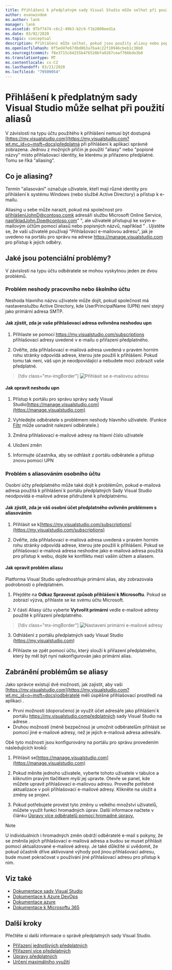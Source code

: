 ```yaml
---
title: Přihlášení k předplatným sady Visual Studio může selhat při použití aliasů | Dokumenty společnosti Microsoft
author: evanwindom
ms.author: lank
manager: lank
ms.assetid: 97bf7474-c6c2-49b3-b2c9-f1b2808eed1a
ms.date: 03/02/2020
ms.topic: conceptual
description: Přihlášení může selhat, pokud jsou použity aliasy nebo popisné názvy
ms.openlocfilehash: 0f5ed4fe67dbd863a7ba4c22f10946cbeb1c36b0
ms.sourcegitcommit: f8e3715c64255b476520bfa9267ceaf766bde3b0
ms.translationtype: MT
ms.contentlocale: cs-CZ
ms.lasthandoff: 03/21/2020
ms.locfileid: "79509054"
---
```

# <a name="signing-into-visual-studio-subscriptions-may-fail-when-using-aliases"></a>Přihlášení k předplatným sady Visual Studio může selhat při použití aliasů
V závislosti na typu účtu použitého k přihlášení nemusí být dostupná [https://my.visualstudio.com](https://my.visualstudio.com?wt.mc_id=o~msft~docs)předplatná při přihlášení k aplikaci správně zobrazena. Jednou z možných příčin je použití "aliasy" nebo "popisné názvy" místo přihlašovací identity, ke kterému je přiřazeno předplatné. Tomu se říká "aliasing".

## <a name="what-is-aliasing"></a>Co je aliasing?
Termín "aliasování" označuje uživatele, kteří mají různé identity pro přihlášení k systému Windows (nebo službě Active Directory) a přístup k e-mailu.

Aliasing u sebe může narazit, pokud má společnost pro přihlášeníJohnD@contoso.comk adresáři službu Microsoft Online Service, napříkladJohn.Doe@contoso.com" ", ale uživatelé přistupují ke svým e-mailovým účtům pomocí aliasů nebo popisných názvů, například " . Ujistěte se, že vaši uživatelé používají "Přihlašovací e-mailovou adresu", jak je uvedeno na portálu pro správu na adrese https://manage.visualstudio.com pro přístup k jejich odběry. 

## <a name="what-are-the-potential-issues"></a>Jaké jsou potenciální problémy?

V závislosti na typu účtu odběratele se mohou vyskytnou jeden ze dvou problémů. 

### <a name="work-or-school-account-upn-mismatch-issue"></a>Problém neshody pracovního nebo školního účtu 
Neshoda hlavního názvu uživatele může dojít, pokud společnost má nastavenslužbu Active Directory, kde UserPrincipalName (UPN) není stejný jako primární adresa SMTP. 

#### <a name="how-to-detect-if-your-sign-in-address-is-impacted-by-a-upn-mismatch"></a>Jak zjistit, zda je vaše přihlašovací adresa ovlivněna neshodou upn 

1. Přihlaste se pomocí https://my.visualstudio.com/subscriptions přihlašovací adresy uvedené v e-mailu o přiřazení předplatného.

2. Ověřte, zda přihlašovací e-mailová adresa uvedená v pravém horním rohu stránky odpovídá adrese, kterou jste použili k přihlášení.  Pokud tomu tak není, váš upn je neodpovídající a nebudete moci zobrazit vaše předplatné. 

> [!div class="mx-imgBorder"]
> ![Přihlásit se e-mailovou adresu](_img//aliasing/sign-in-email.png)

#### <a name="how-to-fix-a-upn-mismatch"></a>Jak opravit neshodu upn

1. Přístup k portálu pro správu správy sady Visual Studio[https://manage.visualstudio.com](https://manage.visualstudio.com) 

2. Vyhledejte odběratele s problémem neshody hlavního uživatele. (Funkce [Filtr](search-license.md) může usnadnit nalezení odběratele.)

3. Změna přihlašovací e-mailové adresy na hlavní číslo uživatele 

0. Uložení změn 

0. Informujte účastníka, aby se odhlásit z portálu odběratele a přístup znovu pomocí UPN 

### <a name="personal-account-aliasing-issue"></a>Problém s aliasováním osobního účtu

Osobní účty předplatného může také dojít k problémům, pokud e-mailová adresa použitá k přihlášení k portálu předplatných Sady Visual Studio neodpovídá e-mailové adrese přidružené k předplatnému. 

#### <a name="how-to-detect-if-your-personal-subscription-account-is-impacted-by-an-aliasing-issue"></a>Jak zjistit, zda je váš osobní účet předplatného ovlivněn problémem s aliasováním

1. Přihlásit se k[https://my.visualstudio.com/subscriptions](https://my.visualstudio.com/subscriptions)

0. Ověřte, zda přihlašovací e-mailová adresa uvedená v pravém horním rohu stránky odpovídá adrese, kterou jste použili k přihlášení.  Pokud se přihlašovací e-mailová adresa neshodne jako e-mailová adresa použitá pro přístup k webu, dojde ke konfliktu mezi vaším účtem a aliasem.

#### <a name="how-to-fix-an-alias-issue"></a>Jak opravit problém aliasu

Platforma Visual Studio upřednostňuje primární alias, aby zobrazovala podrobnosti o předplatném. 

1. Přejděte na **Odkaz Spravovat způsob přihlášení k Microsoftu**. Pokud se zobrazí výzva, přihlaste se ke svému účtu Microsoft. 

2. V části Aliasy účtu vyberte **Vytvořit primární** vedle e-mailové adresy použité k přiřazení předplatného. 

> [!div class="mx-imgBorder"]
> ![Nastavení primární e-mailové adresy](_img//aliasing/account-aliases.png)

3. Odhlášení z portálu předplatných sady Visual Studio (https://my.visualstudio.com) 

4. Přihlaste se zpět pomocí účtu, který slouží k přiřazení předplatného, který by měl být nyní nakonfigurován jako primární alias. 

## <a name="preventing-aliasing-issues"></a>Zabránění problémům se aliasy

Jako správce existují dvě možnosti, jak zajistit, aby vaši [https://my.visualstudio.com](https://my.visualstudio.com?wt.mc_id=o~msft~docs)odběratelé měli úspěšné přihlašovací prostředí na aplikaci .
- První možností (doporučeno) je využít účet adresáře jako přihlášení k portálu https://my.visualstudio.compředplatných sady Visual Studio na adrese .  
- Druhou možností (méně bezpečnou) je umožnit odběratelům přihlásit se pomocí jiné e-mailové adresy, než je jejich e-mailová adresa adresáře.

Obě tyto možnosti jsou konfigurovány na portálu pro správu provedením následujících kroků:  
1. Přihlásit se[https://manage.visualstudio.com](https://manage.visualstudio.com) 

0. Pokud měníte jednoho uživatele, vyberte tohoto uživatele v tabulce a kliknutím pravým tlačítkem myši jej upravte. Otevře se panel, kde můžete upravit přihlašovací e-mailovou adresu. Proveďte potřebné aktualizace v poli přihlašovací e-mailové adresy. Klikněte na uložit a změny se projeví.  

0. Pokud potřebujete provést tyto změny u velkého množství uživatelů, můžete využít funkci hromadných úprav. Další informace načtete v článku [Úpravy více odběratelů pomocí hromadné úpravy.](https://docs.microsoft.com/visualstudio/subscriptions/edit-license#edit-multiple-subscribers-using-bulk-edit)

> [!NOTE]
> U individuálních i hromadných změn obdrží odběratelé e-mail s pokyny, že se změnila jejich přihlašovací e-mailová adresa a budou se muset přihlásit pomocí aktualizované e-mailové adresy. Je také důležité si uvědomit, že pokud účastník dříve aktivované výhody pod jinou přihlašovací adresu, bude muset pokračovat v používání jiné přihlašovací adresu pro přístup k nim.  

## <a name="see-also"></a>Viz také
- [Dokumentace sady Visual Studio](https://docs.microsoft.com/visualstudio/)
- [Dokumentace k Azure DevOps](https://docs.microsoft.com/azure/devops/)
- [Dokumentace azure](https://docs.microsoft.com/azure/)
- [Dokumentace k Microsoftu 365](https://docs.microsoft.com/microsoft-365/)


## <a name="next-steps"></a>Další kroky
Přečtěte si další informace o správě předplatných sady Visual Studio.
- [Přiřazení jednotlivých předplatných](assign-license.md)
- [Přiřazení více předplatných](assign-license-bulk.md)
- [Úpravy předplatných](edit-license.md)
- [Určení maximálního využití](maximum-usage.md)


